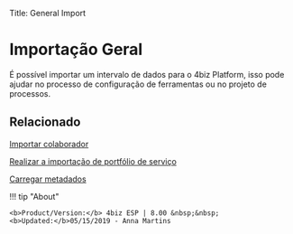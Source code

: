 Title: General Import
# Importação Geral

É possível importar um intervalo de dados para o 4biz Platform, isso pode ajudar no processo de configuração de ferramentas ou no projeto de processos.

Relacionado
----------

[Importar colaborador](/pt-br/4biz-helium/platform-administration/data-and-import/employee-import.html)

[Realizar a importação de portfólio de serviço](/pt-br/4biz-helium/platform-administration/data-and-import/portfolio-import-service-portfolio.html)

[Carregar metadados](/pt-br/4biz-helium/platform-administration/data-and-import/metadata-load.html)

!!! tip "About"

    <b>Product/Version:</b> 4biz ESP | 8.00 &nbsp;&nbsp;
    <b>Updated:</b>05/15/2019 - Anna Martins

